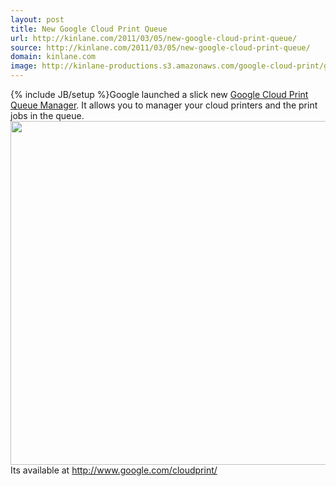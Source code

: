 ```yaml
---
layout: post
title: New Google Cloud Print Queue
url: http://kinlane.com/2011/03/05/new-google-cloud-print-queue/
source: http://kinlane.com/2011/03/05/new-google-cloud-print-queue/
domain: kinlane.com
image: http://kinlane-productions.s3.amazonaws.com/google-cloud-print/google-cloud-print-queue-1.png
---
```

{% include JB/setup %}Google launched a slick new <a title="Google Cloud Print Queue Manager" href="http://www.google.com/cloudprint/">Google Cloud Print Queue Manager</a>. It allows you to manager your cloud printers and the print jobs in the queue. <img class="aligncenter c1" src="http://kinlane-productions.s3.amazonaws.com/google-cloud-print/google-cloud-print-queue-1.png" alt="" width="550" align="center" /> Its available at <a title="Google Cloud Print" href="http://www.google.com/cloudprint/">http://www.google.com/cloudprint/</a>